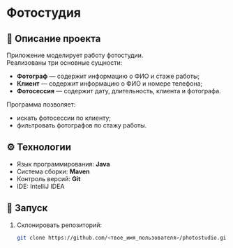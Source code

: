 # Фотостудия

## 📖 Описание проекта
Приложение моделирует работу фотостудии.  
Реализованы три основные сущности:
- **Фотограф** — содержит информацию о ФИО и стаже работы;
- **Клиент** — содержит информацию о ФИО и номере телефона;
- **Фотосессия** — содержит дату, длительность, клиента и фотографа.

Программа позволяет:
- искать фотосессии по клиенту;
- фильтровать фотографов по стажу работы.

## ⚙️ Технологии
- Язык программирования: **Java**
- Система сборки: **Maven**
- Контроль версий: **Git**
- IDE: IntelliJ IDEA

## 🚀 Запуск
1. Склонировать репозиторий:
   ```bash
   git clone https://github.com/<твое_имя_пользователя>/photostudio.git
